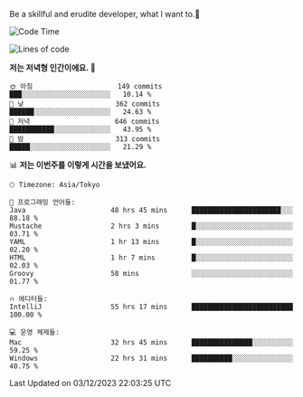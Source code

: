 Be a skillful and erudite developer, what I want to.👶

<!--START_SECTION:waka-->
![Code Time](http://img.shields.io/badge/Code%20Time-296%20hrs%2029%20mins-blue)

![Lines of code](https://img.shields.io/badge/%EC%A0%80%EB%8A%94%20%EC%97%AC%ED%83%9C%EA%B9%8C%EC%A7%80%20-742.6%20thousand%20%EC%A4%84%EC%9D%98%20%EC%BD%94%EB%93%9C%EB%A5%BC%20%EC%9E%91%EC%84%B1%ED%96%88%EC%96%B4%EC%9A%94.-blue)

**저는 저녁형 인간이에요. 🦉** 

```text
🌞 아침                     149 commits         ███░░░░░░░░░░░░░░░░░░░░░░   10.14 % 
🌆 낮　                     362 commits         ██████░░░░░░░░░░░░░░░░░░░   24.63 % 
🌃 저녁                     646 commits         ███████████░░░░░░░░░░░░░░   43.95 % 
🌙 밤　                     313 commits         █████░░░░░░░░░░░░░░░░░░░░   21.29 % 
```


📊 **저는 이번주를 이렇게 시간을 보냈어요.** 

```text
🕑︎ Timezone: Asia/Tokyo

💬 프로그래밍 언어들: 
Java                     48 hrs 45 mins      ██████████████████████░░░   88.18 % 
Mustache                 2 hrs 3 mins        █░░░░░░░░░░░░░░░░░░░░░░░░   03.71 % 
YAML                     1 hr 13 mins        █░░░░░░░░░░░░░░░░░░░░░░░░   02.20 % 
HTML                     1 hr 7 mins         █░░░░░░░░░░░░░░░░░░░░░░░░   02.03 % 
Groovy                   58 mins             ░░░░░░░░░░░░░░░░░░░░░░░░░   01.77 % 

🔥 에디터들: 
IntelliJ                 55 hrs 17 mins      █████████████████████████   100.00 % 

💻 운영 체제들: 
Mac                      32 hrs 45 mins      ███████████████░░░░░░░░░░   59.25 % 
Windows                  22 hrs 31 mins      ██████████░░░░░░░░░░░░░░░   40.75 % 
```


 Last Updated on 03/12/2023 22:03:25 UTC
<!--END_SECTION:waka-->
